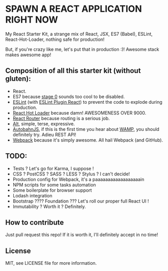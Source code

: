 # SPAWN A REACT APPLICATION RIGHT NOW
My React Starter Kit, a strange mix of React, JSX, ES7 (Babel), ESLint, React-Hot-Loader, nothing safe for production!

But, if you're crazy like me, let's put that in production :)!
Awesome stack makes awesome app!

## Composition of all this starter kit (without gluten):

* React.
* ES7 because [stage 0](http://babeljs.io/docs/usage/experimental/) sounds too cool to be disabled.
* [ESLint](https://github.com/eslint/eslint) (with [ESLint Plugin React](https://github.com/yannickcr/eslint-plugin-react)) to prevent the code to explode during production.
* [React Hot Loader](https://github.com/gaearon/react-hot-loader) because damn! AWESOMENESS OVER 9000.
* [React Router](http://rackt.github.io/react-router/) because routing is a serious job.
* [Alt](http://alt.js.org/), simple, terse, expressive.
* [AutobahnJS](http://autobahn.ws/js/), if this is the first time you hear about [WAMP](http://wamp.ws/), you should definitely try. Adieu REST API!
* [Webpack](https://github.com/webpack/webpack) because it's simply awesome. All hail Webpack (and GitHub).

## TODO:

* Tests ? Let's go for Karma, I suppose !
* CSS ? PostCSS ? SASS ? LESS ? Stylus ? I can't decide!
* Production config for Webpack, it's a paaaaaaaaaaaaaaaaaain
* NPM scripts for some tasks automation
* Some boilerplate for browser support
* Lodash integration
* Bootstrap ???? Foundation ??? Let's roll our proper full React UI !
* Immutability ? Worth it ? Definitely.

## How to contribute
Just pull request this repo!
If it is worth it, I'll definitely accept in no time!

## License
MIT, see LICENSE file for more information.
